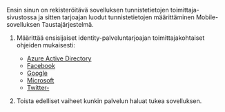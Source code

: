 
Ensin sinun on rekisteröitävä sovelluksen tunnistetietojen toimittaja-sivustossa ja sitten tarjoajan luodut tunnistetietojen määrittäminen Mobile-sovelluksen Taustajärjestelmä.

1. Määrittää ensisijaiset identity-palveluntarjoajan toimittajakohtaiset ohjeiden mukaisesti: 
    
    + [Azure Active Directory](../articles/app-service-mobile/app-service-mobile-how-to-configure-active-directory-authentication.md)
    + [Facebook](../articles/app-service-mobile/app-service-mobile-how-to-configure-facebook-authentication.md)
    + [Google](../articles/app-service-mobile/app-service-mobile-how-to-configure-google-authentication.md)
    + [Microsoft](../articles/app-service-mobile/app-service-mobile-how-to-configure-microsoft-authentication.md)
    + [Twitter-](../articles/app-service-mobile/app-service-mobile-how-to-configure-twitter-authentication.md)

2. Toista edelliset vaiheet kunkin palvelun haluat tukea sovelluksen.


<!-- URLs. -->
[Azure portal]: https://portal.azure.com/
